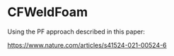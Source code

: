 # CFWeldFoam


Using the PF approach described in this paper:

https://www.nature.com/articles/s41524-021-00524-6
